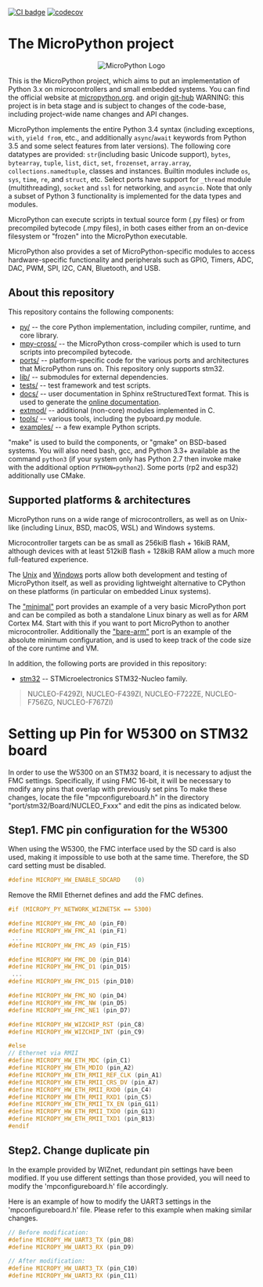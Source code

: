 [![CI badge](https://github.com/micropython/micropython/workflows/unix%20port/badge.svg)](https://github.com/micropython/micropython/actions?query=branch%3Amaster+event%3Apush) [![codecov](https://codecov.io/gh/micropython/micropython/branch/master/graph/badge.svg?token=I92PfD05sD)](https://codecov.io/gh/micropython/micropython)

The MicroPython project
=======================
<p align="center">
  <img src="https://raw.githubusercontent.com/micropython/micropython/master/logo/upython-with-micro.jpg" alt="MicroPython Logo"/>
</p>

This is the MicroPython project, which aims to put an implementation
of Python 3.x on microcontrollers and small embedded systems.
You can find the official website at [micropython.org](http://www.micropython.org).
and origin [git-hub](https://github.com/micropython/micropython)
WARNING: this project is in beta stage and is subject to changes of the
code-base, including project-wide name changes and API changes.

MicroPython implements the entire Python 3.4 syntax (including exceptions,
`with`, `yield from`, etc., and additionally `async`/`await` keywords from
Python 3.5 and some select features from later versions). The following core
datatypes are provided: `str`(including basic Unicode support), `bytes`,
`bytearray`, `tuple`, `list`, `dict`, `set`, `frozenset`, `array.array`,
`collections.namedtuple`, classes and instances. Builtin modules include
`os`, `sys`, `time`, `re`, and `struct`, etc. Select ports have support for
`_thread` module (multithreading), `socket` and `ssl` for networking, and
`asyncio`. Note that only a subset of Python 3 functionality is implemented
for the data types and modules.

MicroPython can execute scripts in textual source form (.py files) or from
precompiled bytecode (.mpy files), in both cases either from an on-device
filesystem or "frozen" into the MicroPython executable.

MicroPython also provides a set of MicroPython-specific modules to access
hardware-specific functionality and peripherals such as GPIO, Timers, ADC,
DAC, PWM, SPI, I2C, CAN, Bluetooth, and USB.


About this repository
---------------------

This repository contains the following components:
- [py/](py/) -- the core Python implementation, including compiler, runtime, and
  core library.
- [mpy-cross/](mpy-cross/) -- the MicroPython cross-compiler which is used to turn scripts
  into precompiled bytecode.
- [ports/](ports/) -- platform-specific code for the various ports and architectures that MicroPython runs on. This repository only supports stm32.
- [lib/](lib/) -- submodules for external dependencies.
- [tests/](tests/) -- test framework and test scripts.
- [docs/](docs/) -- user documentation in Sphinx reStructuredText format. This is used to generate the [online documentation](http://docs.micropython.org).
- [extmod/](extmod/) -- additional (non-core) modules implemented in C.
- [tools/](tools/) -- various tools, including the pyboard.py module.
- [examples/](examples/) -- a few example Python scripts.

"make" is used to build the components, or "gmake" on BSD-based systems.
You will also need bash, gcc, and Python 3.3+ available as the command `python3`
(if your system only has Python 2.7 then invoke make with the additional option
`PYTHON=python2`). Some ports (rp2 and esp32) additionally use CMake.

Supported platforms & architectures
-----------------------------------

MicroPython runs on a wide range of microcontrollers, as well as on Unix-like
(including Linux, BSD, macOS, WSL) and Windows systems.

Microcontroller targets can be as small as 256kiB flash + 16kiB RAM, although
devices with at least 512kiB flash + 128kiB RAM allow a much more
full-featured experience.

The [Unix](ports/unix) and [Windows](ports/windows) ports allow both
development and testing of MicroPython itself, as well as providing
lightweight alternative to CPython on these platforms (in particular on
embedded Linux systems).

The ["minimal"](ports/minimal) port provides an example of a very basic
MicroPython port and can be compiled as both a standalone Linux binary as
well as for ARM Cortex M4. Start with this if you want to port MicroPython to
another microcontroller. Additionally the ["bare-arm"](ports/bare-arm) port
is an example of the absolute minimum configuration, and is used to keep
track of the code size of the core runtime and VM.

In addition, the following ports are provided in this repository:
 - [stm32](ports/stm32) -- STMicroelectronics STM32-Nucleo family.
 > NUCLEO-F429ZI, NUCLEO-F439ZI, NUCLEO-F722ZE, NUCLEO-F756ZG, NUCLEO-F767ZI)

Setting up Pin for W5300 on STM32 board
==
In order to use the W5300 on an STM32 board, it is necessary to adjust the FMC settings. Specifically, if using FMC 16-bit, it will be necessary to modify any pins that overlap with previously set pins
To make these changes, locate the file "mpconfigureboard.h" in the directory "port/stm32/Board/NUCLEO_Fxxx" and edit the pins as indicated below.

Step1. FMC pin configuration for the W5300
----
When using the W5300, the FMC interface used by the SD card is also used, making it impossible to use both at the same time. Therefore, the SD card setting must be disabled.
```cpp
#define MICROPY_HW_ENABLE_SDCARD    (0)
```

Remove the RMII Ethernet defines and add the FMC defines.
```cpp
#if (MICROPY_PY_NETWORK_WIZNET5K == 5300)

#define MICROPY_HW_FMC_A0 (pin_F0)
#define MICROPY_HW_FMC_A1 (pin_F1)
 ...
#define MICROPY_HW_FMC_A9 (pin_F15)

#define MICROPY_HW_FMC_D0 (pin_D14)
#define MICROPY_HW_FMC_D1 (pin_D15)
 ...
#define MICROPY_HW_FMC_D15 (pin_D10)

#define MICROPY_HW_FMC_NO (pin_D4)
#define MICROPY_HW_FMC_NW (pin_D5)
#define MICROPY_HW_FMC_NE1 (pin_D7)

#define MICROPY_HW_WIZCHIP_RST (pin_C8)
#define MICROPY_HW_WIZCHIP_INT (pin_C9)

#else
// Ethernet via RMII
#define MICROPY_HW_ETH_MDC (pin_C1)
#define MICROPY_HW_ETH_MDIO (pin_A2)
#define MICROPY_HW_ETH_RMII_REF_CLK (pin_A1)
#define MICROPY_HW_ETH_RMII_CRS_DV (pin_A7)
#define MICROPY_HW_ETH_RMII_RXD0 (pin_C4)
#define MICROPY_HW_ETH_RMII_RXD1 (pin_C5)
#define MICROPY_HW_ETH_RMII_TX_EN (pin_G11)
#define MICROPY_HW_ETH_RMII_TXD0 (pin_G13)
#define MICROPY_HW_ETH_RMII_TXD1 (pin_B13)
#endif

```

Step2. Change duplicate pin
----
In the example provided by WIZnet, redundant pin settings have been modified. If you use different settings than those provided, you will need to modify the 'mpconfigureboard.h' file accordingly.

Here is an example of how to modify the UART3 settings in the 'mpconfigureboard.h' file. Please refer to this example when making similar changes.

```cpp
// Before modification:
#define MICROPY_HW_UART3_TX (pin_D8)
#define MICROPY_HW_UART3_RX (pin_D9)

// After modification:
#define MICROPY_HW_UART3_TX (pin_C10)
#define MICROPY_HW_UART3_RX (pin_C11)
```

